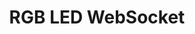 ---
title: RGB LED WebSocket
index: true
icon: circle-nodes
category:
  - Docs-Raspberry Pi

footer: false
---